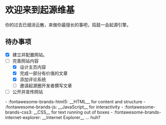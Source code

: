 # 欢迎来到起源维基

你的过去已烟消云散，来做你最擅长的事吧，捣鼓一会起源引擎。

## 待办事项

- [x] 建立并配置网站。
- [ ] 完善网站内容
    * [x] 设计主页内容
    * [x] 完成一部分有价值的文章
    * [x] 添加评论系统
    * [ ] 邀请起源圈开发者撰写文章
- [ ] 公开并宣传网站

<div class="result" markdown>
  <div class="grid cards" markdown>
- :fontawesome-brands-html5: __HTML__ for content and structure
- :fontawesome-brands-js: __JavaScript__ for interactivity
- :fontawesome-brands-css3: __CSS__ for text running out of boxes
- :fontawesome-brands-internet-explorer: __Internet Explorer__ ... huh?
  </div>
</div>